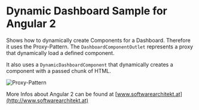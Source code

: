# Dynamic Dashboard Sample for Angular 2

Shows how to dynamically create Components for a Dashboard. Therefore it uses the Proxy-Pattern. The ``DashboardComponentOutlet`` represents a proxy that dynamically load a defined component.

It also uses a ``DynamicDashboardComponent`` that dynamically creates a component with a passed chunk of HTML.

![Proxy-Pattern](proxy2.png)

More Infos about Angular 2 can be found at [www.softwarearchitekt.at](http://www.softwarearchitekt.at)
